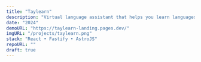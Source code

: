 ```yaml
---
title: "Taylearn"
description: "Virtual language assistant that helps you learn languages in a completely innovative way."
date: "2024"
demoURL: "https://taylearn-landing.pages.dev/"
imgURL: "/projects/taylearn.png"
stack: "React • Fastify • AstroJS"
repoURL: ""
draft: true
---
```

